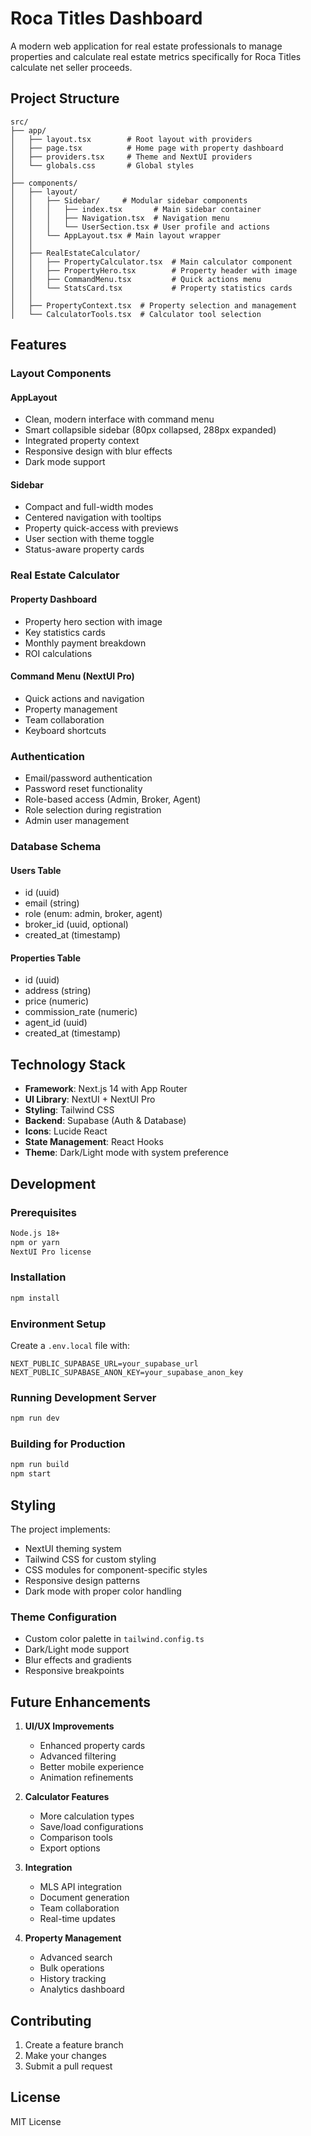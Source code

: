 # Roca Titles Dashboard

A modern web application for real estate professionals to manage properties and calculate real estate metrics specifically for Roca Titles calculate net seller proceeds.

## Project Structure

```
src/
├── app/
│   ├── layout.tsx        # Root layout with providers
│   ├── page.tsx          # Home page with property dashboard
│   ├── providers.tsx     # Theme and NextUI providers
│   └── globals.css       # Global styles
│
├── components/
│   ├── layout/
│   │   ├── Sidebar/     # Modular sidebar components
│   │   │   ├── index.tsx       # Main sidebar container
│   │   │   ├── Navigation.tsx  # Navigation menu
│   │   │   └── UserSection.tsx # User profile and actions
│   │   └── AppLayout.tsx # Main layout wrapper
│   │
│   ├── RealEstateCalculator/
│   │   ├── PropertyCalculator.tsx  # Main calculator component
│   │   ├── PropertyHero.tsx        # Property header with image
│   │   ├── CommandMenu.tsx         # Quick actions menu
│   │   └── StatsCard.tsx           # Property statistics cards
│   │
│   ├── PropertyContext.tsx  # Property selection and management
│   └── CalculatorTools.tsx  # Calculator tool selection
```

## Features

### Layout Components

#### AppLayout
- Clean, modern interface with command menu
- Smart collapsible sidebar (80px collapsed, 288px expanded)
- Integrated property context
- Responsive design with blur effects
- Dark mode support

#### Sidebar
- Compact and full-width modes
- Centered navigation with tooltips
- Property quick-access with previews
- User section with theme toggle
- Status-aware property cards

### Real Estate Calculator

#### Property Dashboard
- Property hero section with image
- Key statistics cards
- Monthly payment breakdown
- ROI calculations

#### Command Menu (NextUI Pro)
- Quick actions and navigation
- Property management
- Team collaboration
- Keyboard shortcuts

### Authentication
- Email/password authentication
- Password reset functionality
- Role-based access (Admin, Broker, Agent)
- Role selection during registration
- Admin user management

### Database Schema

#### Users Table
- id (uuid)
- email (string)
- role (enum: admin, broker, agent)
- broker_id (uuid, optional)
- created_at (timestamp)

#### Properties Table
- id (uuid)
- address (string)
- price (numeric)
- commission_rate (numeric)
- agent_id (uuid)
- created_at (timestamp)

## Technology Stack

- **Framework**: Next.js 14 with App Router
- **UI Library**: NextUI + NextUI Pro
- **Styling**: Tailwind CSS
- **Backend**: Supabase (Auth & Database)
- **Icons**: Lucide React
- **State Management**: React Hooks
- **Theme**: Dark/Light mode with system preference

## Development

### Prerequisites
```bash
Node.js 18+
npm or yarn
NextUI Pro license
```

### Installation
```bash
npm install
```

### Environment Setup
Create a `.env.local` file with:
```
NEXT_PUBLIC_SUPABASE_URL=your_supabase_url
NEXT_PUBLIC_SUPABASE_ANON_KEY=your_supabase_anon_key
```

### Running Development Server
```bash
npm run dev
```

### Building for Production
```bash
npm run build
npm start
```

## Styling

The project implements:
- NextUI theming system
- Tailwind CSS for custom styling
- CSS modules for component-specific styles
- Responsive design patterns
- Dark mode with proper color handling

### Theme Configuration
- Custom color palette in `tailwind.config.ts`
- Dark/Light mode support
- Blur effects and gradients
- Responsive breakpoints

## Future Enhancements

1. **UI/UX Improvements**
   - Enhanced property cards
   - Advanced filtering
   - Better mobile experience
   - Animation refinements

2. **Calculator Features**
   - More calculation types
   - Save/load configurations
   - Comparison tools
   - Export options

3. **Integration**
   - MLS API integration
   - Document generation
   - Team collaboration
   - Real-time updates

4. **Property Management**
   - Advanced search
   - Bulk operations
   - History tracking
   - Analytics dashboard

## Contributing

1. Create a feature branch
2. Make your changes
3. Submit a pull request

## License

MIT License
